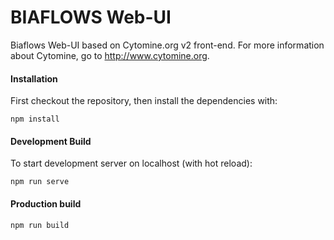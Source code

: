 # BIAFLOWS Web-UI

Biaflows Web-UI based on Cytomine.org v2 front-end. For more information about Cytomine, go to http://www.cytomine.org.

#### Installation
First checkout the repository, then install the dependencies with:

    npm install

#### Development Build
To start development server on localhost (with hot reload):

    npm run serve

#### Production build
    npm run build
